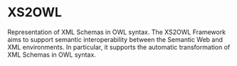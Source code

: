 # XS2OWL
Representation of XML Schemas in OWL syntax. The XS2OWL Framework aims to support semantic interoperability between the Semantic Web and XML environments. In particular, it supports the automatic transformation of XML Schemas in OWL syntax.
